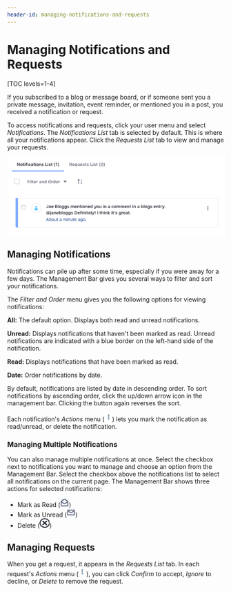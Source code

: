 ```yaml
---
header-id: managing-notifications-and-requests
---
```


# Managing Notifications and Requests

[TOC levels=1-4]

If you subscribed to a blog or message board, or if someone sent you a
private message, invitation, event reminder, or mentioned you in a post, you
received a notification or request. 

To access notifications and requests, click your user menu and select 
*Notifications*. The *Notifications List* tab is selected by default. This is 
where all your notifications appear. Click the *Requests List* tab to view and 
manage your requests. 

![Figure 1: The *Notifications List* section displays all your notifications in a paginated list.](../../../../images/mentions-notification-list.png)

## Managing Notifications

Notifications can pile up after some time, especially if you were away for a few
days. The Management Bar gives you several ways to filter and sort your 
notifications. 

The *Filter and Order* menu gives you the following options for viewing 
notifications:

**All:** The default option. Displays both read and unread notifications. 

**Unread:** Displays notifications that haven't been marked as read. Unread 
notifications are indicated with a blue border on the left-hand side of the 
notification. 

**Read:** Displays notifications that have been marked as read. 

**Date:** Order notifications by date. 

By default, notifications are listed by date in descending order. To sort 
notifications by ascending order, click the up/down arrow icon in the management 
bar. Clicking the button again reverses the sort. 

Each notification's *Actions* menu 
(![Actions](../../../../images/icon-actions.png)) lets you mark the notification as 
read/unread, or delete the notification. 

### Managing Multiple Notifications

You can also manage multiple notifications at once. Select the checkbox next to 
notifications you want to manage and choose an option from the Management Bar. 
Select the checkbox above the notifications list to select all notifications on 
the current page. The Management Bar shows three actions for selected 
notifications: 

-   Mark as Read 
    (![Open Envelope](../../../../images/icon-envelope-open.png))
-   Mark as Unread 
    (![Closed Envelope](../../../../images/icon-envelope-closed.png))
-   Delete 
    (![Delete Button](../../../../images/icon-delete.png))

## Managing Requests

When you get a request, it appears in the *Requests List* tab. In each request's 
*Actions* menu 
(![Actions](../../../../images/icon-actions.png)), you can click *Confirm* to 
accept, *Ignore* to decline, or *Delete* to remove the request. 
